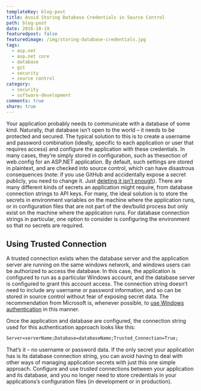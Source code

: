 ```yaml
---
templateKey: blog-post
title: Avoid Storing Database Credentials in Source Control
path: blog-post
date: 2016-10-19
featuredpost: false
featuredimage: /img/storing-database-credentials.jpg
tags:
  - asp.net
  - asp.net core
  - database
  - git
  - security
  - source control
category:
  - security
  - software-development
comments: true
share: true
---
```

Your application probably needs to communicate with a database of some kind. Naturally, that database isn’t open to the world – it needs to be protected and secured. The typical solution to this is to create a username and password combination (ideally, specific to each application or user that requires access) and configure the application with these credentials. In many cases, they’re simply stored in configuration, such as thesection of web.config for an ASP.NET application. By default, such settings are stored in plaintext, and are checked into source control, which can have disastrous consequences (note: if you use GitHub and accidentally expose a secret publicly, you need to change it. Just [deleting it isn’t enough](http://jordan-wright.com/blog/2014/12/30/why-deleting-sensitive-information-from-github-doesnt-save-you/)). There are many different kinds of secrets an application might require, from database connection strings to API keys. For many, the ideal solution is to store the secrets in environment variables on the machine where the application runs, or in configuration files that are not part of the dev/build process but only exist on the machine where the application runs. For database connection strings in particular, one option to consider is configuring the environment so that no secrets are required.

## Using Trusted Connection

A trusted connection exists when the database server and the application server are running on the same windows network, and windows users can be authorized to access the database. In this case, the application is configured to run as a particular Windows account, and the database server is configured to grant this account access. The connection string doesn’t need to include any username or password information, and so can be stored in source control without fear of exposing secret data. The recommendation from Microsoft is, whenever possible, to [use Windows authentication](https://msdn.microsoft.com/en-us/library/ms144284.aspx) in this manner.

Once the application and database are configured, the connection string used for this authentication approach looks like this:

```asp
Server=serverName;Database=databaseName;Trusted_Connection=True;
```

That’s it – no username or password data. If the only secret your application has is its database connection string, you can avoid having to deal with other ways of managing application secrets with just this one simple approach. Configure and use trusted connections between your application and its database, and you no longer need to store credentials in your applications’s configuration files (in development or in production).